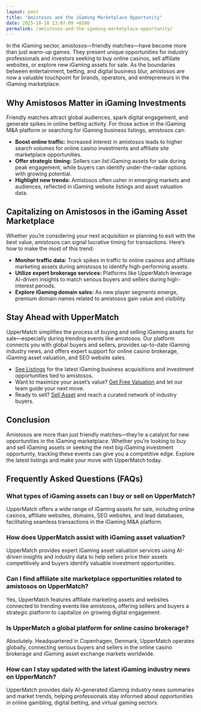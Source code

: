```yaml
---
layout: post
title: "Amistosos and the iGaming Marketplace Opportunity"
date: 2025-10-10 13:07:09 +0200
permalink: /amistosos-and-the-igaming-marketplace-opportunity/
---
```

In the iGaming sector, amistosos—friendly matches—have become more than just warm-up games. They present unique opportunities for industry professionals and investors seeking to buy online casinos, sell affiliate websites, or explore new iGaming assets for sale. As the boundaries between entertainment, betting, and digital business blur, amistosos are now a valuable touchpoint for brands, operators, and entrepreneurs in the iGaming marketplace.

## Why Amistosos Matter in iGaming Investments

Friendly matches attract global audiences, spark digital engagement, and generate spikes in online betting activity. For those active in the iGaming M&A platform or searching for iGaming business listings, amistosos can:

- **Boost online traffic:** Increased interest in amistosos leads to higher search volumes for online casino investments and affiliate site marketplace opportunities.
- **Offer strategic timing:** Sellers can list iGaming assets for sale during peak engagement, while buyers can identify under-the-radar options with growing potential.
- **Highlight new trends:** Amistosos often usher in emerging markets and audiences, reflected in iGaming website listings and asset valuation data.

## Capitalizing on Amistosos in the iGaming Asset Marketplace

Whether you’re considering your next acquisition or planning to exit with the best value, amistosos can signal lucrative timing for transactions. Here’s how to make the most of this trend:

- **Monitor traffic data:** Track spikes in traffic to online casinos and affiliate marketing assets during amistosos to identify high-performing assets.
- **Utilize expert brokerage services:** Platforms like UpperMatch leverage AI-driven insights to match serious buyers and sellers during high-interest periods.
- **Explore iGaming domain sales:** As new player segments emerge, premium domain names related to amistosos gain value and visibility.

## Stay Ahead with UpperMatch

UpperMatch simplifies the process of buying and selling iGaming assets for sale—especially during trending events like amistosos. Our platform connects you with global buyers and sellers, provides up-to-date iGaming industry news, and offers expert support for online casino brokerage, iGaming asset valuation, and SEO website sales.

- [See Listings](https://www.uppermatch.com) for the latest iGaming business acquisitions and investment opportunities tied to amistosos.
- Want to maximize your asset’s value? [Get Free Valuation](https://www.uppermatch.com) and let our team guide your next move.
- Ready to sell? [Sell Asset](https://www.uppermatch.com) and reach a curated network of industry buyers.

## Conclusion

Amistosos are more than just friendly matches—they’re a catalyst for new opportunities in the iGaming marketplace. Whether you’re looking to buy and sell iGaming assets or seeking the next big iGaming investment opportunity, tracking these events can give you a competitive edge. Explore the latest listings and make your move with UpperMatch today.

## Frequently Asked Questions (FAQs)

### What types of iGaming assets can I buy or sell on UpperMatch?
UpperMatch offers a wide range of iGaming assets for sale, including online casinos, affiliate websites, domains, SEO websites, and lead databases, facilitating seamless transactions in the iGaming M&A platform.

### How does UpperMatch assist with iGaming asset valuation?
UpperMatch provides expert iGaming asset valuation services using AI-driven insights and industry data to help sellers price their assets competitively and buyers identify valuable investment opportunities.

### Can I find affiliate site marketplace opportunities related to amistosos on UpperMatch?
Yes, UpperMatch features affiliate marketing assets and websites connected to trending events like amistosos, offering sellers and buyers a strategic platform to capitalize on growing digital engagement.

### Is UpperMatch a global platform for online casino brokerage?
Absolutely. Headquartered in Copenhagen, Denmark, UpperMatch operates globally, connecting serious buyers and sellers in the online casino brokerage and iGaming asset exchange markets worldwide.

### How can I stay updated with the latest iGaming industry news on UpperMatch?
UpperMatch provides daily AI-generated iGaming industry news summaries and market trends, helping professionals stay informed about opportunities in online gambling, digital betting, and virtual gaming sectors.

<script type="application/ld+json">
{
  "@context": "https://schema.org",
  "@type": "BlogPosting",
  "headline": "Amistosos and the iGaming Marketplace Opportunity",
  "description": "Explore how amistosos (friendly matches) create unique opportunities in the iGaming marketplace for buying and selling online casinos, affiliate websites, and other iGaming assets.",
  "author": {
    "@type": "Person",
    "name": "UpperMatch"
  },
  "publisher": {
    "@type": "Person",
    "name": "UpperMatch"
  },
  "mainEntityOfPage": {
    "@type": "WebPage",
    "@id": "https://www.uppermatch.com/blog/amistosos-igaming-marketplace-opportunity"
  },
  "datePublished": "2024-06-01",
  "dateModified": "2024-06-01"
}
</script>

<script type="application/ld+json">
{
  "@context": "https://schema.org",
  "@type": "FAQPage",
  "mainEntity": [
    {
      "@type": "Question",
      "name": "What types of iGaming assets can I buy or sell on UpperMatch?",
      "acceptedAnswer": {
        "@type": "Answer",
        "text": "UpperMatch offers a wide range of iGaming assets for sale, including online casinos, affiliate websites, domains, SEO websites, and lead databases, facilitating seamless transactions in the iGaming M&A platform."
      }
    },
    {
      "@type": "Question",
      "name": "How does UpperMatch assist with iGaming asset valuation?",
      "acceptedAnswer": {
        "@type": "Answer",
        "text": "UpperMatch provides expert iGaming asset valuation services using AI-driven insights and industry data to help sellers price their assets competitively and buyers identify valuable investment opportunities."
      }
    },
    {
      "@type": "Question",
      "name": "Can I find affiliate site marketplace opportunities related to amistosos on UpperMatch?",
      "acceptedAnswer": {
        "@type": "Answer",
        "text": "Yes, UpperMatch features affiliate marketing assets and websites connected to trending events like amistosos, offering sellers and buyers a strategic platform to capitalize on growing digital engagement."
      }
    },
    {
      "@type": "Question",
      "name": "Is UpperMatch a global platform for online casino brokerage?",
      "acceptedAnswer": {
        "@type": "Answer",
        "text": "Absolutely. Headquartered in Copenhagen, Denmark, UpperMatch operates globally, connecting serious buyers and sellers in the online casino brokerage and iGaming asset exchange markets worldwide."
      }
    },
    {
      "@type": "Question",
      "name": "How can I stay updated with the latest iGaming industry news on UpperMatch?",
      "acceptedAnswer": {
        "@type": "Answer",
        "text": "UpperMatch provides daily AI-generated iGaming industry news summaries and market trends, helping professionals stay informed about opportunities in online gambling, digital betting, and virtual gaming sectors."
      }
    }
  ]
}
</script>